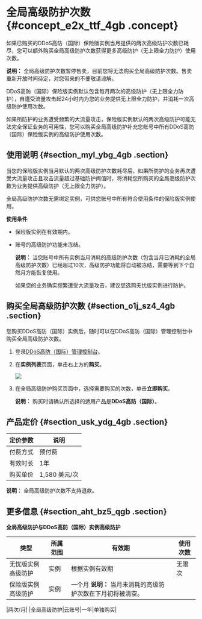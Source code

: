 # 全局高级防护次数 {#concept_e2x_ttf_4gb .concept}

如果已购买的DDoS高防（国际）保险版实例当月提供的两次高级防护次数已耗尽，您可以额外购买全局高级防护次数获得更多高级防护（无上限全力防护）使用次数。

**说明：** 全局高级防护次数暂停售卖，目前您将无法购买全局高级防护次数。售卖重新开放时间待定，对您带来的不便敬请谅解。

DDoS高防（国际）保险版实例默认包含每月两次的高级防护（无上限全力防护），自遭受流量攻击起24小时内为您的业务提供无上限全力防护，并消耗一次高级防护使用次数。

如果所防护的业务遭受频繁的大流量攻击，保险版实例默认的两次高级防护可能无法完全保证业务的可用性，您可以购买全局高级防护补充您账号中所有DDoS高防（国际）保险版实例的高级防护使用次数。

## 使用说明 {#section_myl_ybg_4gb .section}

当您的保险版实例当月默认的两次高级防护次数耗尽后，如果所防护的业务再次遭受大流量攻击且攻击流量超过基础防护阈值时，将消耗您所购买的全局高级防护次数为业务提供高级防护（无上限全力防护）。

全局高级防护次数无需绑定实例，可供您账号中所有符合使用条件的保险版实例使用。

**使用条件** 

-   保险版实例在有效期内。
-   账号的高级防护功能未冻结。

    **说明：** 当您账号中所有实例当月消耗的高级防护次数（包含当月已消耗的全局高级防护次数）已经超过10次，高级防护功能将自动被冻结，需要等到下个自然月方能恢复使用。

    如果您的业务确实频繁遭受大流量攻击，建议您选购无忧版实例进行防护。


## 购买全局高级防护次数 {#section_o1j_sz4_4gb .section}

您购买DDoS高防（国际）实例后，随时可以在DDoS高防（国际）管理控制台中购买全局高级防护次数。

1.  登录[DDoS高防（国际）管理控制台](https://yundunnext.console.aliyun.com/?p=ddosdip#/anycast/asset)。
2.  在**实例列表**页面，单击右上方的**购买**。

    ![](http://static-aliyun-doc.oss-cn-hangzhou.aliyuncs.com/assets/img/119523/156775168938215_zh-CN.png)

3.  在全局高级防护购买页面中，选择需要购买的次数，单击**立即购买**。

    **说明：** 购买时请确认所选择的适用产品是**DDoS高防（国际）**。


## 产品定价 {#section_usk_ydg_4gb .section}

|定价参数|说明|
|----|--|
|付费方式|预付费|
|有效时长|1年|
|购买单价|1,580 美元/次|

**说明：** 全局高级防护次数不支持退款。

## 更多信息 {#section_aht_bz5_qgb .section}

**全局高级防护与DDoS高防（国际）实例高级防护**

|类型|所属范围|有效期|使用次数|
|--|----|---|----|
|无忧版实例高级防护|实例|根据实例有效期|无限次|
|保险版实例高级防护|实例|一个月 **说明：** 当月未消耗的高级防护次数在下月初将被清空。

 |两次/月|
|全局高级防护|云账号|一年|单独购买|

